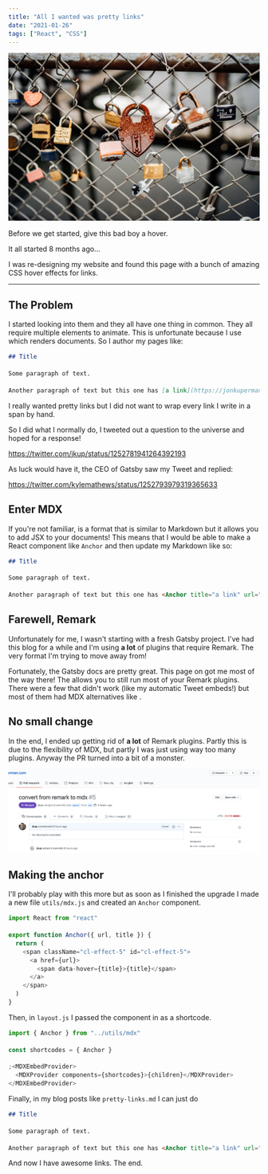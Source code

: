 ```yaml
---
title: "All I wanted was pretty links"
date: "2021-01-26"
tags: ["React", "CSS"]
---
```


![All I wanted was pretty links](/img/pretty-links.jpeg)

Before we get started, give this bad boy a hover. <Anchor title="BEHOLD" url="#" />

It all started 8 months ago...

I was re-designing my website and found this page with a bunch of amazing CSS hover effects for links. <Anchor title="Check it out!" url="https://tympanus.net/Development/CreativeLinkEffects/" />

---

## The Problem

I started looking into them and they all have one thing in common. They all require multiple elements to animate. This is unfortunate because I use <Anchor title="Gatsby" url="https://www.gatsbyjs.com/" /> which renders <Anchor title="Markdown" url="https://daringfireball.net/projects/markdown/" /> documents. So I author my pages like:

```markdown
## Title

Some paragraph of text.

Another paragraph of text but this one has [a link](https://jonkuperman.com)
```

I really wanted pretty links but I did not want to wrap every link I write in a span by hand.

So I did what I normally do, I tweeted out a question to the universe and hoped for a response!

https://twitter.com/jkup/status/1252781941264392193

As luck would have it, the CEO of Gatsby saw my Tweet and replied:

https://twitter.com/kylemathews/status/1252793979319365633

## Enter MDX

If you're not familiar, <Anchor title="MDX" url="https://mdxjs.com/" /> is a format that is similar to Markdown but it allows you to add JSX to your documents! This means that I would be able to make a React component like `Anchor` and then update my Markdown like so:

```markdown
## Title

Some paragraph of text.

Another paragraph of text but this one has <Anchor title="a link" url="https://jonkuperman.com" />
```

## Farewell, Remark

Unfortunately for me, I wasn't starting with a fresh Gatsby project. I've had this blog for a while and I'm using **a lot** of plugins that require Remark. The very format I'm trying to move away from!

Fortunately, the Gatsby docs are pretty great. This page on <Anchor title="Migrating Remark to MDX" url="https://www.gatsbyjs.com/docs/how-to/routing/migrate-remark-to-mdx/" /> got me most of the way there! The <Anchor title="MDX plugin for Gatsby" url="https://www.npmjs.com/package/gatsby-plugin-mdx" /> allows you to still run most of your Remark plugins. There were a few that didn't work (like my automatic Tweet embeds!) but most of them had MDX alternatives like <Anchor title="mdx-embed" url="https://www.mdx-embed.com/?path=/docs/introduction--page" />.

## No small change

In the end, I ended up getting rid of **a lot** of Remark plugins. Partly this is due to the flexibility of MDX, but partly I was just using way too many plugins. Anyway the PR turned into a bit of a monster.

![Pretty links PR](/img/pretty-links-pr.png)

## Making the anchor

I'll probably play with this more but as soon as I finished the upgrade I made a new file `utils/mdx.js` and created an `Anchor` component.

```js
import React from "react"

export function Anchor({ url, title }) {
  return (
    <span className="cl-effect-5" id="cl-effect-5">
      <a href={url}>
        <span data-hover={title}>{title}</span>
      </a>
    </span>
  )
}
```

Then, in `layout.js` I passed the component in as a shortcode.

```javascript
import { Anchor } from "../utils/mdx"

const shortcodes = { Anchor }

;<MDXEmbedProvider>
  <MDXProvider components={shortcodes}>{children}</MDXProvider>
</MDXEmbedProvider>
```

Finally, in my blog posts like `pretty-links.md` I can just do

```markdown
## Title

Some paragraph of text.

Another paragraph of text but this one has <Anchor title="a link" url="https://jonkuperman.com" />
```

And now I have awesome links. <Anchor title="JUST LIKE I ALWAYS WANTED" url="#" /> The end.
